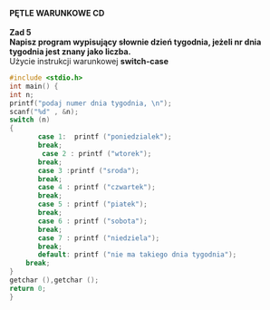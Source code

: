 <b> PĘTLE WARUNKOWE CD</b><br><br>
<b>
Zad 5<br>
Napisz program wypisujący słownie dzień tygodnia, jeżeli nr dnia tygodnia jest znany jako liczba.</b><br>
Użycie instrukcji warunkowej <b>switch-case</b>
```c
#include <stdio.h>
int main() {
int n;
printf("podaj numer dnia tygodnia, \n");
scanf("%d" , &n);
switch (n)
{
       case 1:  printf ("poniedzialek");
       break;
        case 2 : printf ("wtorek");
       break; 
       case 3 :printf ("sroda");
       break; 
       case 4 : printf ("czwartek");
       break; 
       case 5 : printf ("piatek");
       break; 
       case 6 : printf ("sobota");
       break; 
       case 7 : printf ("niedziela");
       break;
       default: printf ("nie ma takiego dnia tygodnia");
    break;
}
getchar (),getchar ();
return 0;
}
```

